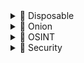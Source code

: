 <details>
<summary>📁 Disposable</summary>

- [Startpage](https://www.startpage.com) — A privacy-focused search engine that does not track users.
- [Duck.ai](https://duck.ai) — An AI-powered search engine that emphasizes privacy.
- [Lumo](https://lumo.proton.me) — A private AI assistant with encrypted chats and a no-log policy.
- [Emkei.cz](https://emkei.cz) — An online tool for generating fake email addresses.
- [Guerrilla Mail](https://www.guerrillamail.com) — A temporary email service for disposable email addresses.
- [Temp Mail](https://temp-mail.org) — A temporary email service for receiving emails without revealing your real address.
- [Transfer.it](https://transfer.it) — A service for transferring files securely and easily.
- [Segs.lol](https://segs.lol) — A service for transferring various other files.
- [Paste.rs](https://paste.rs/web) — A simple pastebin service for sharing text snippets.
- [Da.gd](https://da.gd) — A URL shortener with various other utilities.
- [Riseup Pad](https://pad.riseup.net) — A real-time collaborative text editor for group work and brainstorming.
- [Browserling](https://www.browserling.com) — An online cross-browser testing tool.
- [AppOnFly](https://app.apponfly.com/trial) — A platform for creating ephemeral web sessions.

</details>

<details>
<summary>📁 Onion</summary>

- [Mullvad Leta](http://uxngojcovdcyrmwkmkltyy2q7enzzvgv7vlqac64f2vl6hcrrqtlskqd.onion) — A privacy-centric search engine accessible via Tor.
- [Ahmia](http://juhanurmihxlp77nkq76byazcldy2hlmovfu2epvl5ankdibsot4csyd.onion) — A search engine for the Tor network, providing access to .onion sites.
- [The Pirate Bay](http://piratebayo3klnzokct3wt5yyxb2vpebbuyjl7m623iaxmqhsd52coid.onion) — A popular torrent site for sharing files.
- [Lufi](http://e2olmnzdp5d72z3xs2ugftvwgxywgbgipofa443zizolbgxoj5m46vyd.onion) — A free encrypted file hosting service available on the dark web.

</details>

<details>
<summary>📁 OSINT</summary>

- [Dork Search](https://dorksearch.com) — A search engine for Google dorks, helping users find specific information through advanced search queries.
- [Webmii](https://webmii.com) — A search engine for people and businesses that aggregates information from various sources.
- [Information Laundromat](https://informationlaundromat.com) — A search engine for investigate content relationships from across the infosphere.
- [Fofa](https://en.fofa.info/subject) — A search engine for IoT devices and services.
- [Tineye](https://tineye.com) — A reverse image search engine.
- [PimEyes](https://pimeyes.com) — A facial recognition search engine.
- [Epieos](https://epieos.com) — A service for checking phone availability across various platforms.
- [Digital Footprint Check](https://www.digitalfootprintcheck.com) — A tool to assess your online presence and privacy.
- [Pentester](https://pentester.com) — A platform for discover your digital footprint.
- [Satellites.pro](https://satellites.pro) — A platform that offers a satellite view of the Earth.
- [OpenStreetMap](https://www.openstreetmap.org) — A collaborative mapping project that provides free geographic data and mapping to anyone.
- [Instant Street View](https://www.instantstreetview.com) — A tool for viewing street-level imagery instantly.
- [MarineTraffic](https://www.marinetraffic.com) — A platform for tracking ships and maritime traffic globally.
- [Flightradar24](https://www.flightradar24.com) — A flight tracking service that provides real-time information on air traffic.
- [WifiSPC](https://wifispc.com) — A web application that displays nearby Wi-Fi networks and hotspots.

</details>

<details>
<summary>📁 Security</summary>

- [Kali Tools](https://www.kali.org/tools/all-tools) — A curated list of security tools.
- [OffSec Tools](https://offsec.tools/browse/alphabet) — A curated list of tools for penetration testing and security assessments.

</details>
